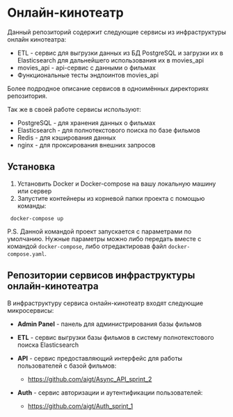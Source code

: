 # Онлайн-кинотеатр

Данный репозиторий содержит следующие сервисы из инфраструктуры онлайн кинотеатра:

- ETL - сервис для выгрузки данных из БД PostgreSQL и загрузки их в Elasticsearch для дальнейшего использования их в movies_api
- movies_api - api-сервис с данными о фильмах
- Функциональные тесты эндпоинтов movies_api

Более подродное описание сервисов в одноимённых директориях репозитория.

Так же в своей работе сервисы используют:

- PostgreSQL - для хранения данных о фильмах
- Elasticsearch - для полнотекстового поиска по базе фильмов
- Redis - для кэширования данных
- nginx - для проксирования внешних запросов


## Установка
1. Установить Docker и Docker-compose на вашу локальную машину или сервер
2. Запустите контейнеры из корневой папки проекта с помощью команды:
```
 docker-compose up
```
P.S. Данной командой проект запускается с параметрами по умолчанию. Нужные параметры можно либо передать вместе с командой `docker-compose`, либо отредактировав файл `docker-compose.yaml`.


## Репозитории сервисов инфраструктуры онлайн-кинотеатра

В инфраструктуру сервиса онлайн-кинотеатр входят следующие микросервисы:

- **Admin Panel** - панель для администрирования базы фильмов

- **ETL** - сервис выгрузки базы фильмов в систему полнотекстового поиска Elasticsearch

- **API** - сервис предоставляющий интерфейс для работы пользователей с базой фильмов:
  - https://github.com/aigt/Async_API_sprint_2

- **Auth** - сервис авторизации и аутентификации пользователей:
  - https://github.com/aigt/Auth_sprint_1
